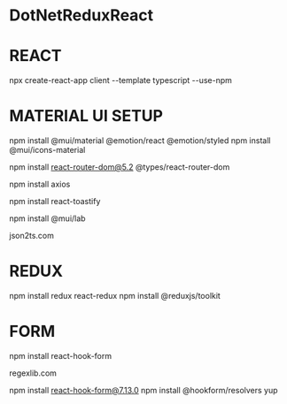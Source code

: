 # DotNetReduxReact


# REACT

npx create-react-app client --template typescript --use-npm



# MATERIAL UI SETUP
npm install @mui/material @emotion/react @emotion/styled
npm install @mui/icons-material

npm install react-router-dom@5.2 @types/react-router-dom

npm install axios

npm install react-toastify

npm install @mui/lab

json2ts.com

# REDUX
npm install redux react-redux
npm install @reduxjs/toolkit

# FORM
npm install react-hook-form 

regexlib.com


npm install react-hook-form@7.13.0
npm install @hookform/resolvers yup